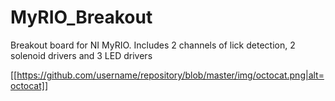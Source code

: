 # MyRIO_Breakout
Breakout board for NI MyRIO. Includes 2 channels of lick detection, 2 solenoid drivers and 3 LED drivers


[[https://github.com/username/repository/blob/master/img/octocat.png|alt=octocat]]
